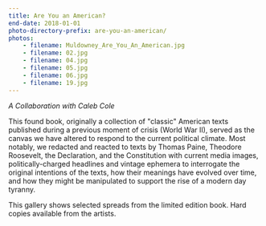 ```yaml
---
title: Are You an American?
end-date: 2018-01-01
photo-directory-prefix: are-you-an-american/
photos:
    - filename: Muldowney_Are_You_An_American.jpg
    - filename: 02.jpg
    - filename: 04.jpg
    - filename: 05.jpg
    - filename: 06.jpg
    - filename: 19.jpg
---
```


_A Collaboration with Caleb Cole_

This found book, originally a collection of "classic" American texts published during a previous moment of crisis (World War II), served as the canvas we have altered to respond to the current political climate. Most notably, we redacted and reacted to texts by Thomas Paine, Theodore Roosevelt, the Declaration, and the Constitution with current media images, politically-charged headlines and vintage ephemera to interrogate the original intentions of the texts, how their meanings have evolved over time, and how they might be manipulated to support the rise of a modern day tyranny.

This gallery shows selected spreads from the limited edition book. Hard copies available from the artists. 
